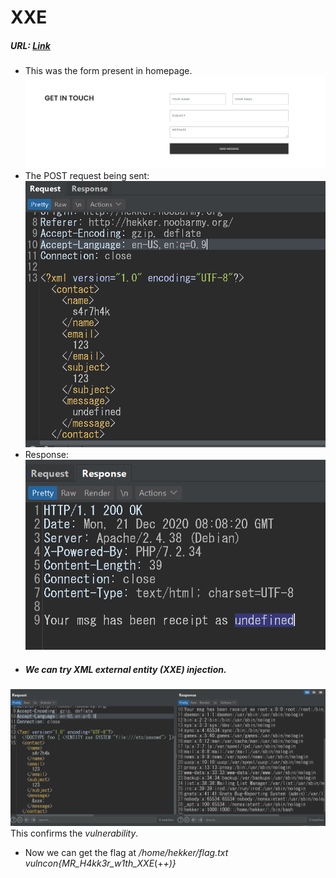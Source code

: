# XXE
##### URL:  [Link](http://hekker.noobarmy.org/ "Mr. Hekker")

* This was the form present in homepage.
![img1](img1.png)
* The POST request being sent:
![img2](img2.png)
* Response:
![img3](img3.png)

+ ##### We can try XML external entity (XXE) injection.
![img4](img4.png)
This confirms the _vulnerability_.

+ Now we can get the flag at */home/hekker/flag.txt*
			_vulncon{MR_H4kk3r_w1th_XXE_(+_+)}_